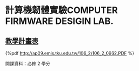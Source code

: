 #  計算機韌體實驗COMPUTER FIRMWARE DESIGIN LAB.
## [教學計畫表](http://ap09.emis.tku.edu.tw/106_2/106_2_0962.PDF)

{%pdf http://ap09.emis.tku.edu.tw/106_2/106_2_0962.PDF %}

開課資料：必修 2 學分




